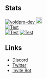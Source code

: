 ## Stats
 <a href="https://github.com/voidpro-dev"><img src="https://komarev.com/ghpvc/?username=voidpro-dev" alt="voidpro-dev" />
 <a href="http://twitter.com/voidpro_"><img height="20" src="https://img.shields.io/twitter/follow/voidpro_?label=Twitter&logo=twitter&style=flat"><br>
 [![Test](https://github-readme-stats.vercel.app/api/wakatime?username=voidpro&layout=compact)](https://wakatime.com/@voidpro)<br>
 [![Test](https://github-readme-stats.vercel.app/api/top-langs?username=voidpro-dev&layout=compact)](https://github.com/voidpro-dev)
 [![Test](https://github-profile-summary-cards.vercel.app/api/cards/profile-details?username=voidpro-dev&theme=default)](https://github.com/voidpro-dev)

## Links
 - [Discord](https://discord.gg/GqgpUKcdQp)
 - [Twitter](https://twitter.com/voidpro_)
 - [Invite Bot](https://discord.com/api/oauth2/authorize?client_id=1030038517260222497&permissions=1380030147654&scope=bot%20applications.commands)
